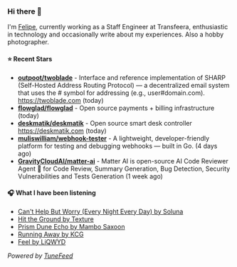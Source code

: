 ### Hi there 👋

I'm [Felipe](https://felipevm.com), currently working as a Staff Engineer at Transfeera, enthusiastic in technology and occasionally write about my experiences. Also a hobby photographer.

#### ⭐ Recent Stars
- **[outpoot/twoblade](https://github.com/outpoot/twoblade)** - Interface and reference implementation of SHARP (Self-Hosted Address Routing Protocol) — a decentralized email system that uses the # symbol for addressing (e.g., user#domain.com). https://twoblade.com (today)
- **[flowglad/flowglad](https://github.com/flowglad/flowglad)** - Open source payments &#43; billing infrastructure (today)
- **[deskmatik/deskmatik](https://github.com/deskmatik/deskmatik)** - Open source smart desk controller https://deskmatik.com (today)
- **[muliswilliam/webhook-tester](https://github.com/muliswilliam/webhook-tester)** - A lightweight, developer-friendly platform for testing and debugging webhooks — built in Go. (4 days ago)
- **[GravityCloudAI/matter-ai](https://github.com/GravityCloudAI/matter-ai)** - Matter AI is open-source AI Code Reviewer Agent 🤖 for Code Review, Summary Generation, Bug Detection, Security Vulnerabilities and Tests Generation (1 week ago)

#### 🎧 What I have been listening
- [Can&#39;t Help But Worry (Every Night Every Day) by Soluna](https://open.spotify.com/track/126ybtMM3PXIo6rnwCSe6i)
- [Hit the Ground by Texture](https://open.spotify.com/track/7wAuksvJErTLz0OHTDJPIa)
- [Prism Dune Echo by Mambo Saxoon](https://open.spotify.com/track/19cAczT3bvX8cTed7qikzN)
- [Running Away by KCG](https://open.spotify.com/track/2gsoiWmzFDP3OHLv4WqRcc)
- [Feel by LiQWYD](https://open.spotify.com/track/3eGoj8kV3KxKOiZTmTenGs)

_Powered by [TuneFeed](https://tunefeed.app?ref=github.com)_
